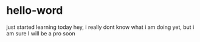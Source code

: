 # hello-word
just started learning today
hey, i really dont know what i am doing yet, but i am sure I will be a pro soon
